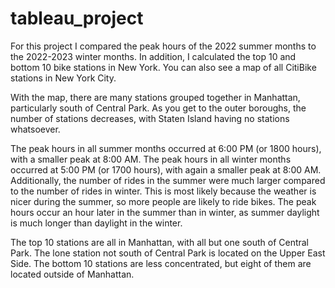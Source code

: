 # tableau_project

For this project I compared the peak hours of the 2022 summer months to the 2022-2023 winter months. In addition, I calculated the top 10 and bottom 10 bike stations in New York. You can also see a map of all CitiBike stations in New York City. 

With the map, there are many stations grouped together in Manhattan, particularly south of Central Park. As you get to the outer boroughs, the number of stations decreases, with Staten Island having no stations whatsoever. 

The peak hours in all summer months occurred at 6:00 PM (or 1800 hours), with a smaller peak at 8:00 AM. The peak hours in all winter months occurred at 5:00 PM (or 1700 hours), with again a smaller peak at 8:00 AM. Additionally, the number of rides in the summer were much larger compared to the number of rides in winter. This is most likely because the weather is nicer during the summer, so more people are likely to ride bikes. The peak hours occur an hour later in the summer than in winter, as summer daylight is much longer than daylight in the winter. 

The top 10 stations are all in Manhattan, with all but one south of Central Park. The lone station not south of Central Park is located on the Upper East Side. The bottom 10 stations are less concentrated, but eight of them are located outside of Manhattan. 
